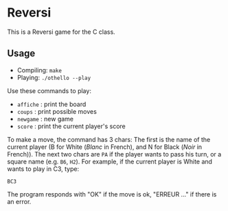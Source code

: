 Reversi
=======

This is a Reversi game for the C class.

Usage
-----

- Compiling: `make`
- Playing: `./othello --play`

Use these commands to play:
- `affiche` : print the board
- `coups` : print possible moves
- `newgame` : new game
- `score` : print the current player's score

To make a move, the command has 3 chars: The first is the name of the current
player (B for White (*Blanc* in French), and N for Black (*Noir* in French)).
The next two chars are `PA` if the player wants to pass his turn, or a square
name (e.g. `B6`, `H2`). For example, if the current player is White and wants to
play in C3, type:
    
    BC3

The program responds with "OK" if the move is ok, "ERREUR …" if there is an
error.
